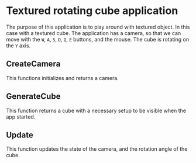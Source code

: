 # Textured rotating cube application

The purpose of this application is to play around with textured object. In this case with a textured cube. The application has a camera, so that we can move with the `W`, `A`, `S`, `D`, `Q`, `E` buttons, and the mouse. The cube is rotating on the `Y` axis.

## CreateCamera

This functions initializes and returns a camera.

## GenerateCube

This function returns a cube with a necessary setup to be visible when the app started.

## Update

This function updates the state of the camera, and the rotation angle of the cube.
